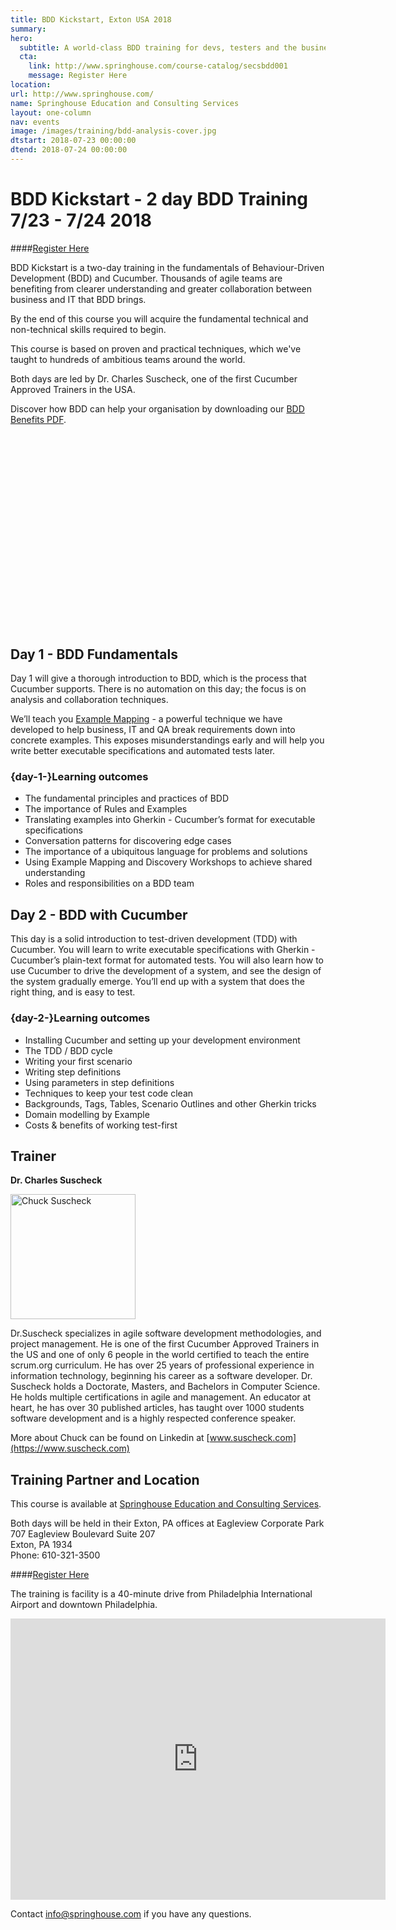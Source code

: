 ```yaml
---
title: BDD Kickstart, Exton USA 2018
summary: 
hero:
  subtitle: A world-class BDD training for devs, testers and the business
  cta:
    link: http://www.springhouse.com/course-catalog/secsbdd001
    message: Register Here
location:
url: http://www.springhouse.com/   
name: Springhouse Education and Consulting Services
layout: one-column
nav: events
image: /images/training/bdd-analysis-cover.jpg
dtstart: 2018-07-23 00:00:00
dtend: 2018-07-24 00:00:00
---
```

# BDD Kickstart - 2 day BDD Training 7/23 - 7/24 2018

####[Register Here](http://www.springhouse.com/registration?EventId=f7c7449a-aa44-e811-87a2-00155d0a1406)

BDD Kickstart is a two-day training in the fundamentals of Behaviour-Driven Development (BDD) and Cucumber. Thousands of agile teams are benefiting from clearer understanding and greater collaboration between business and IT that BDD brings.

By the end of this course you will acquire the fundamental technical and non-technical skills required to begin.

This course is based on proven and practical techniques, which we've taught to hundreds of ambitious teams around the world.

Both days are led by Dr. Charles Suscheck, one of the first Cucumber Approved Trainers in the USA.

Discover how BDD can help your organisation by downloading our [BDD Benefits PDF](https://cucumber.io/bdd-benefits.pdf).

<div class="row"><div class="col-md-6 col-md-offset-3"><script src="//fast.wistia.com/embed/medias/953ry8h08l.jsonp" async></script><script src="//fast.wistia.com/assets/external/E-v1.js" async></script><div class="wistia_responsive_padding" style="padding:56.25% 0 28px 0;position:relative;"><div class="wistia_responsive_wrapper" style="height:100%;left:0;position:absolute;top:0;width:100%;"><div class="wistia_embed wistia_async_953ry8h08l videoFoam=true" style="height:100%;width:100%">&nbsp;</div></div></div></div></div>


## Day 1 - BDD Fundamentals

Day 1 will give a thorough introduction to BDD, which is the process that Cucumber supports. There is no automation on this day; the focus is on analysis and collaboration techniques.

We’ll teach you [Example Mapping](https://cucumber.io/blog/2015/12/08/example-mapping-introduction) - a powerful technique we have developed to help business, IT and QA break requirements down into concrete examples. This exposes misunderstandings early and will help you write better executable specifications and automated tests later.

### {day-1-}Learning outcomes
* The fundamental principles and practices of BDD
* The importance of Rules and Examples
* Translating examples into Gherkin - Cucumber’s format for executable specifications
* Conversation patterns for discovering edge cases
* The importance of a ubiquitous language for problems and solutions
* Using Example Mapping and Discovery Workshops to achieve shared understanding
* Roles and responsibilities on a BDD team


## Day 2 - BDD with Cucumber

This day is a solid introduction to test-driven development (TDD) with Cucumber. You will learn to write executable specifications with Gherkin - Cucumber’s plain-text format for automated tests. You will also learn how to use Cucumber to drive the development of a system, and see the design of the system gradually emerge. You’ll end up with a system that does the right thing, and is easy to test.

### {day-2-}Learning outcomes
* Installing Cucumber and setting up your development environment
* The TDD / BDD cycle
* Writing your first scenario
* Writing step definitions
* Using parameters in step definitions
* Techniques to keep your test code clean
* Backgrounds, Tags, Tables, Scenario Outlines and other Gherkin tricks
* Domain modelling by Example
* Costs & benefits of working test-first

## Trainer

**Dr. Charles Suscheck**

<img src="{{ site.url }}/images/headshots/chuck.png" alt="Chuck Suscheck" height="200" width="200">


Dr.Suscheck specializes in agile software development methodologies, and project management.  He is one of the first Cucumber Approved Trainers in the US and one of only 6 people in the world certified to teach the entire scrum.org curriculum. He has over 25 years of professional experience in information technology, beginning his career as a software developer.  Dr. Suscheck holds a Doctorate, Masters, and Bachelors in Computer Science. He holds multiple certifications in agile and management.  An educator at heart, he has over 30 published articles, has taught over 1000 students software development and is a highly respected conference speaker. 

More about Chuck can be found on Linkedin at [www.suscheck.com](https://www.suscheck.com)

## Training Partner and Location

This course is available at [Springhouse Education and Consulting Services](https://www.springhouse.com/). 

Both days will be held in their Exton, PA offices at   Eagleview Corporate Park  
707 Eagleview Boulevard
Suite 207  
Exton, PA 1934  
Phone: 610-321-3500

####[Register Here](http://www.springhouse.com/registration?EventId=f7c7449a-aa44-e811-87a2-00155d0a1406)

The training is facility is a 40-minute drive from Philadelphia International Airport and downtown Philadelphia. 

<iframe src="https://www.google.com/maps/embed?pb=!1m18!1m12!1m3!1d3053.423526733442!2d-75.6783492488122!3d40.06596398471984!2m3!1f0!2f0!3f0!3m2!1i1024!2i768!4f13.1!3m3!1m2!1s0x89c68ad320cb0161%3A0x24731d24789ccc11!2s707+Eagleview+Blvd%2C+Exton%2C+PA+19341!5e0!3m2!1sen!2sus!4v1525521487954" width="600" height="450" frameborder="0" style="border:0" allowfullscreen></iframe> 

Contact info@springhouse.com if you have any questions.


<!-- Drip -->
<script type="text/javascript">
  var _dcq = _dcq || [];
  var _dcs = _dcs || {}; 
  _dcs.account = '7849462';
  
  (function() {
    var dc = document.createElement('script');
    dc.type = 'text/javascript'; dc.async = true; 
    dc.src = '//tag.getdrip.com/7849462.js';
    var s = document.getElementsByTagName('script')[0];
    s.parentNode.insertBefore(dc, s);
  })();
</script>
